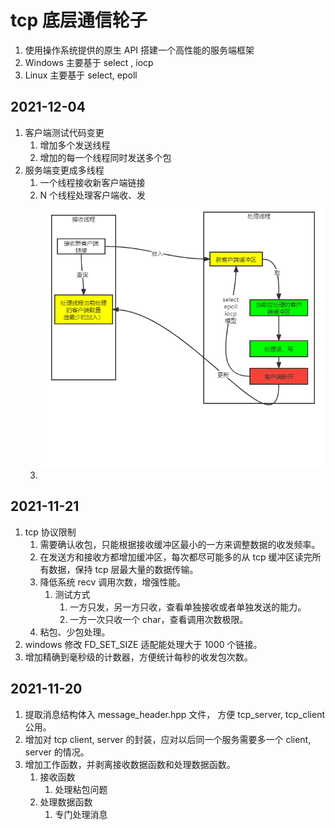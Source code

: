 # tcp 底层通信轮子
1. 使用操作系统提供的原生 API 搭建一个高性能的服务端框架
2. Windows 主要基于 select , iocp
3. Linux 主要基于 select, epoll

## 2021-12-04
1. 客户端测试代码变更
   1. 增加多个发送线程
   2. 增加的每一个线程同时发送多个包
2. 服务端变更成多线程
   1. 一个线程接收新客户端链接
   2. N 个线程处理客户端收、发 ![模型图片](./doc/生产者-消费者模型.png)
   3. 

## 2021-11-21
1. tcp 协议限制
   1. 需要确认收包，只能根据接收缓冲区最小的一方来调整数据的收发频率。
   2. 在发送方和接收方都增加缓冲区，每次都尽可能多的从 tcp 缓冲区读完所有数据，保持 tcp 层最大量的数据传输。
   3. 降低系统 recv 调用次数，增强性能。
      1. 测试方式
         1. 一方只发，另一方只收，查看单独接收或者单独发送的能力。
         2. 一方一次只收一个 char，查看调用次数极限。
   4. 粘包、少包处理。
2. windows 修改 FD_SET_SIZE 适配能处理大于 1000 个链接。
3. 增加精确到毫秒级的计数器，方便统计每秒的收发包次数。

## 2021-11-20 
1. 提取消息结构体入 message_header.hpp 文件， 方便 tcp_server, tcp_client 公用。
2. 增加对 tcp client, server 的封装，应对以后同一个服务需要多一个 client, server 的情况。
3. 增加工作函数，并剥离接收数据函数和处理数据函数。
   1. 接收函数 
      1. 处理粘包问题 
   2. 处理数据函数
      1. 专门处理消息
      
